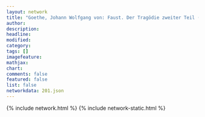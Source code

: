 ```yaml
---
layout: network
title: "Goethe, Johann Wolfgang von: Faust. Der Tragödie zweiter Teil (1831)"
author:
description:
headline:
modified:
category:
tags: []
imagefeature: 
mathjax: 
chart: 
comments: false
featured: false
list: false
networkdata: 201.json
---
```

{% include network.html %}
{% include network-static.html %}
